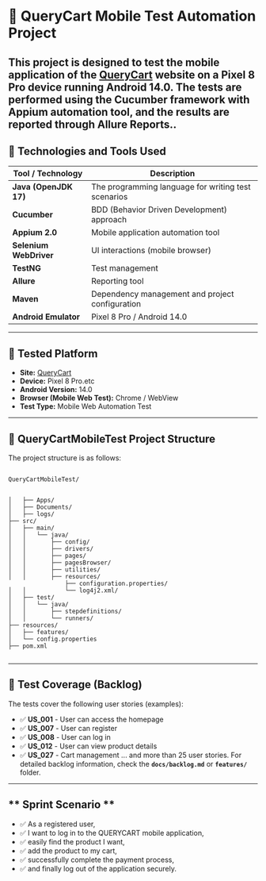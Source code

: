 
# 📱 **QueryCart Mobile Test Automation Project**
This project is designed to test the **mobile application** of the [QueryCart](https://querycart.com/) website on a **Pixel 8 Pro** device running **Android 14.0**. The tests are performed using the **Cucumber** framework with **Appium** automation tool, and the results are reported through **Allure Reports**..
---


## 🚀 **Technologies and Tools Used**
| **Tool / Technology**  | **Description**                                           |
|------------------------|-----------------------------------------------------------|
| **Java (OpenJDK 17)**  | The programming language for writing test scenarios       |
| **Cucumber**           | BDD (Behavior Driven Development) approach                |
| **Appium 2.0**         | Mobile application automation tool                        |
| **Selenium WebDriver** | UI interactions (mobile browser)                          |
| **TestNG**             | Test management                                            |
| **Allure**             | Reporting tool                                            |
| **Maven**              | Dependency management and project configuration           |
| **Android Emulator**   | Pixel 8 Pro / Android 14.0                                |
---

## 📱 **Tested Platform**
- **Site:** [QueryCart](https://querycart.com/)
- **Device:** Pixel 8 Pro.etc
- **Android Version:** 14.0
- **Browser (Mobile Web Test):** Chrome / WebView
- **Test Type:** Mobile Web Automation Test
---

## 📁 **QueryCartMobileTest Project Structure**
The project structure is as follows:
```

QueryCartMobileTest/


│   ├── Apps/
│   ├── Documents/
│   ├── logs/
├── src/
│   ├── main/
│   │   └── java/
│   │       ├── config/
│   │       ├── drivers/
│   │       ├── pages/
│   │       ├── pagesBrowser/
│   │       ├── utilities/
│   │       ├── resources/
                ├── configuration.properties/
│   │           └── log4j2.xml/
│   ├── test/
│   │   └── java/
│   │       ├── stepdefinitions/
│   │       └── runners/
├── resources/
│   ├── features/
│   └── config.properties
├── pom.xml


```
---
## 🧭 **Test Coverage (Backlog)**
The tests cover the following user stories (examples):
- ✅ **US_001** - User can access the homepage
- ✅ **US_007** - User can register
- ✅ **US_008** - User can log in
- ✅ **US_012** - User can view product details
- ✅ **US_027** - Cart management
  ... and more than 25 user stories.
  For detailed backlog information, check the **`docs/backlog.md`** or **`features/`** folder.
---

 ## **  Sprint Scenario   **

- ✅ As a registered user,
- ✅ I want to log in to the QUERYCART mobile application,
- ✅ easily find the product I want,
- ✅ add the product to my cart,
- ✅ successfully complete the payment process,
- ✅ and finally log out of the application securely.









